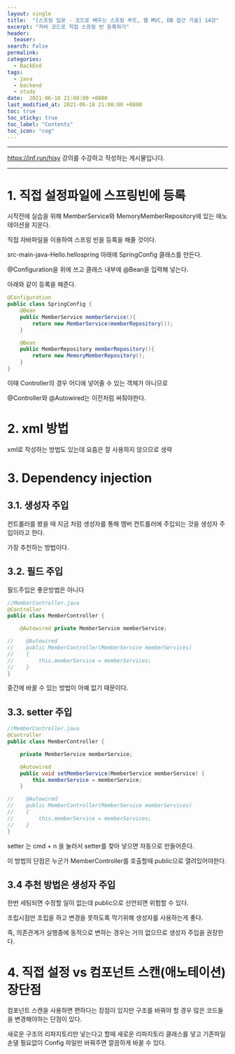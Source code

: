 ```yaml
---
layout: single
title:  "[스프링 입문 - 코드로 배우는 스프링 부트, 웹 MVC, DB 접근 기술] 14강"
excerpt: "자바 코드로 직접 스프링 빈 등록하기"
header:
  teaser: 
search: False
permalink:
categories: 
  - BackEnd
tags:
  - java
  - backend
  - study
date:  2021-06-18 21:00:00 +0800
last_modified_at: 2021-06-18 21:00:00 +0800
toc: true
toc_sticky: true
toc_label: "Contents"
toc_icon: "cog"
---
```

---

<https://inf.run/hisy> 강의를 수강하고 작성하는 게시물입니다.

---

# 1. 직접 설정파일에 스프링빈에 등록

시작전에 실습을 위해 MemberService와 MemoryMemberRepository에 있는 애노테이션을 지운다.

직접 자바파일을 이용하여 스프링 빈을 등록을 해줄 것이다.

src-main-java-Hello.hellospring  아래에 SpringConfig 클래스를 만든다.

@Configuration을 위에 쓰고 클래스 내부에 @Bean을 입력해 넣는다.

아래와 같이 등록을 해준다.

```java
@Configuration
public class SpringConfig {
    @Bean
    public MemberService memberService(){
        return new MemberService(memberRepository());
    }

    @Bean
    public MemberRepository memberRepository(){
        return new MemoryMemberRepository();
    }
}
```

이때 Controller의 경우 어디에 넣어줄 수 있는 객체가 아니므로

@Controller와 @Autowired는 이전처럼 써줘야한다.

# 2. xml 방법

xml로 작성하는 방법도 있는데 요즘은 잘 사용하지 않으므로 생략

# 3. Dependency injection

## 3.1. 생성자 주입

컨트롤러를 봤을 때 지금 처럼 생성자를 통해 멤버 컨트롤러에 주입되는 것을 생성자 주입이라고 한다.

가장 추천하는 방법이다.

## 3.2. 필드 주입

필드주입은 좋은방법은 아니다

```java
//MemberController.java
@Controller
public class MemberController {

    @Autowired private MemberService memberService;

//    @Autowired
//    public MemberController(MemberService memberServices)
//    {
//        this.memberService = memberServices;
//    }
}
```

중간에 바꿀 수 있는 방법이 아예 없기 때문이다.

## 3.3. setter 주입

```java
//MemberController.java
@Controller
public class MemberController {

    private MemberService memberService;

    @Autowired
    public void setMemberService(MemberService memberService) {
        this.memberService = memberService;
    }

//    @Autowired
//    public MemberController(MemberService memberServices)
//    {
//        this.memberService = memberServices;
//    }
}
```
setter 는 cmd + n 을 눌러서 setter를 찾아 넣으면 자동으로 만들어준다.

이 방법의 단점은 누군가 MemberController를 호출할때 public으로 열려있어야한다.

## 3.4 추천 방법은 생성자 주입

한번 세팅되면 수정할 일이 없는데 public으로 선언되면 위험할 수 있다.

조립시점만 조립을 하고 변경을 못하도록 막기위해 생성자를 사용하는게 좋다.

즉, 의존관계가 실행중에 동적으로 변하는 경우는 거의 없으므로 생성자 주입을 권장한다.

# 4. 직접 설정 vs 컴포넌트 스캔(애노테이션) 장단점

컴포넌트 스캔을 사용하면 편하다는 장점이 있지만 구조를 바꿔야 할 경우 많은 코드들을 변경해야하는 단점이 있다.

새로운 구조의 리파지토리만 넣는다고 할때 새로운 리파지토리 클래스를 넣고 기존파일 손댈 필요없이 Config 파일만 바꿔주면 깔끔하게 바꿀 수 있다.

